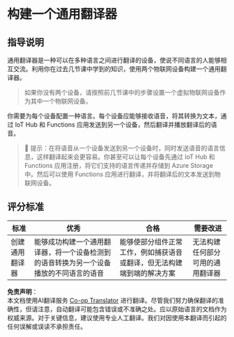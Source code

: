 <!--
CO_OP_TRANSLATOR_METADATA:
{
  "original_hash": "701f4a4466f9309b6e1d863077df0c06",
  "translation_date": "2025-08-24T23:53:46+00:00",
  "source_file": "6-consumer/lessons/4-multiple-language-support/assignment.md",
  "language_code": "zh"
}
-->
# 构建一个通用翻译器

## 指导说明

通用翻译器是一种可以在多种语言之间进行翻译的设备，使说不同语言的人能够相互交流。利用你在过去几节课中学到的知识，使用两个物联网设备构建一个通用翻译器。

> 如果你没有两个设备，请按照前几节课中的步骤设置一个虚拟物联网设备作为其中一个物联网设备。

你需要为每个设备配置一种语言。每个设备应能够接收语音，将其转换为文本，通过 IoT Hub 和 Functions 应用发送到另一个设备，然后翻译并播放翻译后的语音。

> 💁 提示：在将语音从一个设备发送到另一个设备时，同时发送语音的语言信息，这样翻译起来会更容易。你甚至可以让每个设备先通过 IoT Hub 和 Functions 应用注册，将它们支持的语言传递并存储到 Azure Storage 中。然后可以使用 Functions 应用进行翻译，并将翻译后的文本发送到物联网设备。

## 评分标准

| 标准 | 优秀 | 合格 | 需要改进 |
| ---- | ---- | ---- | -------- |
| 创建通用翻译器 | 能够成功构建一个通用翻译器，将一个设备检测到的语音转换为另一个设备播放的不同语言的语音 | 能够使部分组件正常工作，例如捕获语音或翻译，但无法构建端到端的解决方案 | 无法构建任何部分可用的通用翻译器 |

**免责声明**：  
本文档使用AI翻译服务 [Co-op Translator](https://github.com/Azure/co-op-translator) 进行翻译。尽管我们努力确保翻译的准确性，但请注意，自动翻译可能包含错误或不准确之处。应以原始语言的文档作为权威来源。对于关键信息，建议使用专业人工翻译。我们对因使用本翻译而引起的任何误解或误读不承担责任。